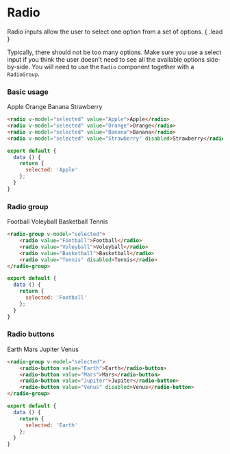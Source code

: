 # Radio
Radio inputs allow the user to select one option from a set of options. { .lead }

Typically, there should not be too many options. Make sure you use a select input if you think the user doesn't 
need to see all the available options side-by-side. You will need to use the `Radio` component together with a `RadioGroup`.

### Basic usage

<radio v-model="selectedValue" value="Apple">Apple</radio>
<radio v-model="selectedValue" value="Orange">Orange</radio>
<radio v-model="selectedValue" value="Banana">Banana</radio>
<radio v-model="selectedValue" value="Strawberry" disabled>Strawberry</radio>

~~~html
<radio v-model="selected" value="Apple">Apple</radio>
<radio v-model="selected" value="Orange">Orange</radio>
<radio v-model="selected" value="Banana">Banana</radio>
<radio v-model="selected" value="Strawberry" disabled>Strawberry</radio>
~~~

~~~js
export default {
  data () {
    return {
      selected: 'Apple'
    };
  }
}
~~~

### Radio group

<radio-group v-model="selectedValueGroup">
    <radio value="Football">Football</radio>
    <radio value="Voleyball">Voleyball</radio>
    <radio value="Basketball">Basketball</radio>
    <radio value="Tennis" disabled>Tennis</radio>
</radio-group>

~~~html
<radio-group v-model="selected">
    <radio value="Football">Football</radio>
    <radio value="Voleyball">Voleyball</radio>
    <radio value="Basketball">Basketball</radio>
    <radio value="Tennis" disabled>Tennis</radio>
</radio-group>
~~~

~~~js
export default {
  data () {
    return {
      selected: 'Football'
    };
  }
}
~~~

### Radio buttons
<radio-group v-model="selectedValueButtonGroup">
    <radio-button value="Earth">Earth</radio-button>
    <radio-button value="Mars">Mars</radio-button>
    <radio-button value="Jupiter">Jupiter</radio-button>
    <radio-button value="Venus" disabled>Venus</radio-button>
</radio-group>

~~~html
<radio-group v-model="selected">
    <radio-button value="Earth">Earth</radio-button>
    <radio-button value="Mars">Mars</radio-button>
    <radio-button value="Jupiter">Jupiter</radio-button>
    <radio-button value="Venus" disabled>Venus</radio-button>
</radio-group>
~~~

~~~js
export default {
  data () {
    return {
      selected: 'Earth'
    };
  }
}
~~~

